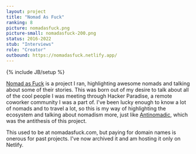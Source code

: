 ```yaml
---
layout: project
title: "Nomad As Fuck"
ranking: 8
picture: nomadasfuck.png
picture-small: nomadasfuck-200.png
status: 2016-2022
stub: "Interviews"
role: "Creator"
outbound: https://nomadasfuck.netlify.app/
---
```

{% include JB/setup %}

[Nomad as Fuck](https://nomadasfuck.netlify.app/) is a project I ran, highlighting awesome nomads and talking about some of their stories. This was born out of my desire to talk about all of the cool people I was meeting through Hacker Paradise, a remote coworker community I was a part of. I've been lucky enough to know a lot of nomads and to travel a lot, so this is my way of highlighting the ecosystem and talking about nomadism more, just like [Antinomadic](../antinomadic/), which was the antithesis of this project.

This used to be at nomadasfuck.com, but paying for domain names is onerous for past projects. I've now archived it and am hosting it only on Netlify.
